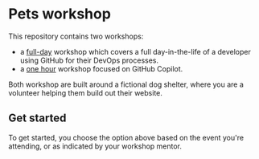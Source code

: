 # Pets workshop

This repository contains two workshops:

- a [full-day](./full-day/README.md) workshop which covers a full day-in-the-life of a developer using GitHub for their DevOps processes.
- a [one hour](./1-hour/README.md) workshop focused on GitHub Copilot.

Both workshop are built around a fictional dog shelter, where you are a volunteer helping them build out their website.

## Get started

To get started, you choose the option above based on the event you're attending, or as indicated by your workshop mentor.
